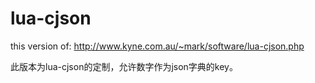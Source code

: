 lua-cjson
=====

this version of:
http://www.kyne.com.au/~mark/software/lua-cjson.php

此版本为lua-cjson的定制，允许数字作为json字典的key。
